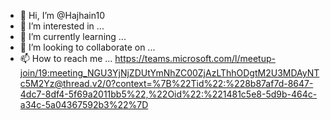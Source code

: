 - 👋 Hi, I’m @Hajhain10
- 👀 I’m interested in ...
- 🌱 I’m currently learning ...
- 💞️ I’m looking to collaborate on ...
- 📫 How to reach me ...
https://teams.microsoft.com/l/meetup-join/19:meeting_NGU3YjNjZDUtYmNhZC00ZjAzLThhODgtM2U3MDAyNTc5M2Yz@thread.v2/0?context=%7B%22Tid%22:%228b87af7d-8647-4dc7-8df4-5f69a2011bb5%22,%22Oid%22:%221481c5e8-5d9b-464c-a34c-5a04367592b3%22%7D
<!---
Hajhain10/Hajhain10 is a ✨ special ✨ repository because its `README.md` (this file) appears on your GitHub profile.
You can click the Preview link to take a look at your changes.
--->
